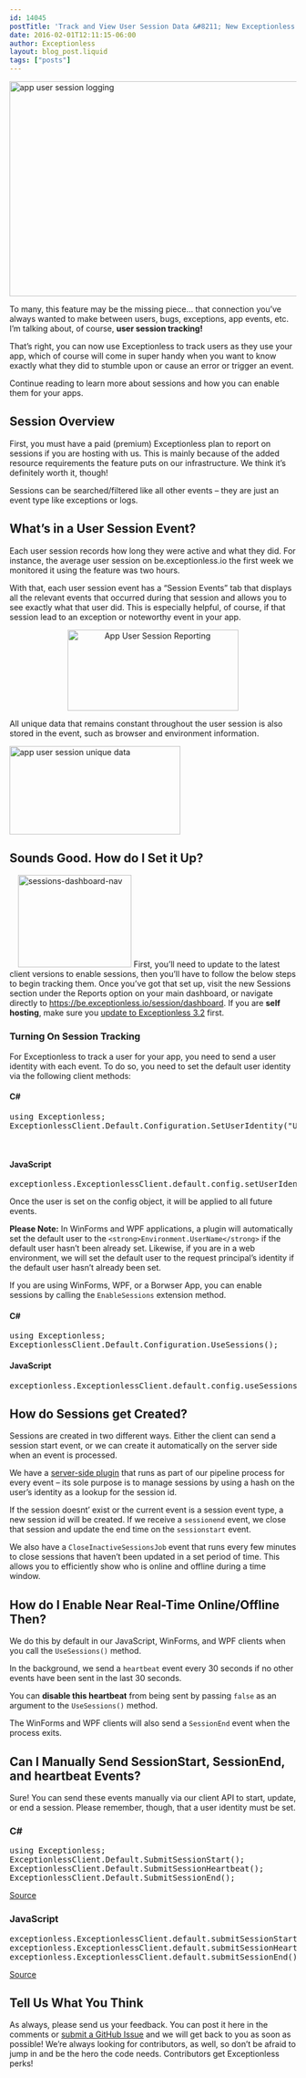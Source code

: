 ```yaml
---
id: 14045
postTitle: 'Track and View User Session Data &#8211; New Exceptionless Feature!'
date: 2016-02-01T12:11:15-06:00
author: Exceptionless
layout: blog_post.liquid
tags: ["posts"]
---
```

<img loading="lazy" class="aligncenter size-large wp-image-14055" src="http://exceptionless.com/assets/sessions-dashboard-header2-1024x411.png" alt="app user session logging" width="940" height="377" data-id="14055" srcset="/assets/sessions-dashboard-header2-1024x411.png 1024w, /assets/sessions-dashboard-header2-300x120.png 300w, /assets/sessions-dashboard-header2-768x308.png 768w, /assets/sessions-dashboard-header2.png 1824w" sizes="(max-width: 940px) 100vw, 940px" />

To many, this feature may be the missing piece&#8230; that connection you&#8217;ve always wanted to make between users, bugs, exceptions, app events, etc. I&#8217;m talking about, of course, **user session tracking!**

That&#8217;s right, you can now use Exceptionless to track users as they use your app, which of course will come in super handy when you want to know exactly what they did to stumble upon or cause an error or trigger an event.

Continue reading to learn more about sessions and how you can enable them for your apps.

<!--more-->

## Session Overview

First, you must have a paid (premium) Exceptionless plan to report on sessions if you are hosting with us. This is mainly because of the added resource requirements the feature puts on our infrastructure. We think it&#8217;s definitely worth it, though!

Sessions can be searched/filtered like all other events &#8211; they are just an event type like exceptions or logs.

## What&#8217;s in a User Session Event?

Each user session records how long they were active and what they did. For instance, the average user session on be.exceptionless.io the first week we monitored it using the feature was two hours.

With that, each user session event has a &#8220;Session Events&#8221; tab that displays all the relevant events that occurred during that session and allows you to see exactly what that user did. This is especially helpful, of course, if that session lead to an exception or noteworthy event in your app.

<p style="text-align: center;">
  <a href="http://exceptionless.com/assets/sessions-event-tab-user-footsteps.jpg" rel="attachment wp-att-14046"><img loading="lazy" class="aligncenter size-medium wp-image-14046" src="http://exceptionless.com/assets/sessions-event-tab-user-footsteps-300x142.jpg" alt="App User Session Reporting" width="300" height="142" data-id="14046" srcset="/assets/sessions-event-tab-user-footsteps-300x142.jpg 300w, /assets/sessions-event-tab-user-footsteps-768x364.jpg 768w, /assets/sessions-event-tab-user-footsteps.jpg 815w" sizes="(max-width: 300px) 100vw, 300px" /></a>
</p>

<p style="text-align: left;">
  All unique data that remains constant throughout the user session is also stored in the event, such as browser and environment information.
</p>

<p style="text-align: left;">
  <a href="http://exceptionless.com/assets/sessions-unique-user-data.jpg" rel="attachment wp-att-14047"><img loading="lazy" class="aligncenter size-medium wp-image-14047" src="http://exceptionless.com/assets/sessions-unique-user-data-300x155.jpg" alt="app user session unique data" width="300" height="155" data-id="14047" srcset="/assets/sessions-unique-user-data-300x155.jpg 300w, /assets/sessions-unique-user-data-768x398.jpg 768w, /assets/sessions-unique-user-data.jpg 801w" sizes="(max-width: 300px) 100vw, 300px" /></a>
</p>

<h2 style="text-align: left;">
  Sounds Good. How do I Set it Up?
</h2>

<img loading="lazy" class="alignright size-full wp-image-14057" style="margin-left: 15px;" src="http://exceptionless.com/assets/sessions-dashboard-nav.jpg" alt="sessions-dashboard-nav" width="199" height="162" data-id="14057" /> First, you&#8217;ll need to update to the latest client versions to enable sessions, then you&#8217;ll have to follow the below steps to begin tracking them. Once you&#8217;ve got that set up, visit the new Sessions section under the Reports option on your main dashboard, or navigate directly to https://be.exceptionless.io/session/dashboard. If you are **self hosting**, make sure you <a href="http://exceptionless.com/new-releases-for-all-the-codes-exceptionless-3-2/" target="_blank">update to Exceptionless 3.2</a> first.

### Turning On Session Tracking

For Exceptionless to track a user for your app, you need to send a user identity with each event. To do so, you need to set the default user identity via the following client methods:

#### C#

<pre class="brush: csharp; title: ; notranslate" title="">using Exceptionless;
ExceptionlessClient.Default.Configuration.SetUserIdentity("UNIQUE_ID_OR_EMAIL_ADDRESS", "Display Name");</pre>

&nbsp;

#### JavaScript

<pre class="brush: jscript; title: ; notranslate" title="">exceptionless.ExceptionlessClient.default.config.setUserIdentity('UNIQUE_ID_OR_EMAIL_ADDRESS', 'Display Name');</pre>

Once the user is set on the config object, it will be applied to all future events.

**Please Note:** In WinForms and WPF applications, a plugin will automatically set the default user to the `<strong>Environment.UserName</strong>` if the default user hasn&#8217;t been already set. Likewise, if you are in a web environment, we will set the default user to the request principal&#8217;s identity if the default user hasn&#8217;t already been set.

If you are using WinForms, WPF, or a Borwser App, you can enable sessions by calling the `EnableSessions` extension method.

#### C#

<pre class="brush: csharp; title: ; notranslate" title="">using Exceptionless;
ExceptionlessClient.Default.Configuration.UseSessions();</pre>

#### JavaScript

<pre class="brush: jscript; title: ; notranslate" title="">exceptionless.ExceptionlessClient.default.config.useSessions();</pre>

## How do Sessions get Created?

Sessions are created in two different ways. Either the client can send a session start event, or we can create it automatically on the server side when an event is processed.

We have a <a href="https://github.com/exceptionless/Exceptionless/blob/master/Source/Core/Plugins/EventProcessor/Default/70_AutoSessionPlugin.cs#L29" target="_blank">server-side plugin</a> that runs as part of our pipeline process for every event &#8211; its sole purpose is to manage sessions by using a hash on the user&#8217;s identity as a lookup for the session id.

If the session doesnt&#8217; exist or the current event is a session event type, a new session id will be created. If we receive a `sessionend` event, we close that session and update the end time on the `sessionstart` event.

We also have a `CloseInactiveSessionsJob` event that runs every few minutes to close sessions that haven&#8217;t been updated in a set period of time. This allows you to efficiently show who is online and offline during a time window.

## How do I Enable Near Real-Time Online/Offline Then?

We do this by default in our JavaScript, WinForms, and WPF clients when you call the `UseSessions()` method.

In the background, we send a `heartbeat` event every 30 seconds if no other events have been sent in the last 30 seconds.

You can **disable this heartbeat** from being sent by passing `false` as an argument to the `UseSessions()` method.

The WinForms and WPF clients will also send a `SessionEnd` event when the process exits.

## Can I Manually Send SessionStart, SessionEnd, and heartbeat Events?

Sure! You can send these events manually via our client API to start, update, or end a session. Please remember, though, that a user identity must be set.

### C#

<pre class="brush: csharp; title: ; notranslate" title="">using Exceptionless;
ExceptionlessClient.Default.SubmitSessionStart();
ExceptionlessClient.Default.SubmitSessionHeartbeat();
ExceptionlessClient.Default.SubmitSessionEnd();</pre>

<a href="https://github.com/exceptionless/Exceptionless.Net/blob/master/Source/Shared/Extensions/ClientExtensions.cs#L159-L205" target="_blank">Source</a>

### JavaScript

<pre class="brush: jscript; title: ; notranslate" title="">exceptionless.ExceptionlessClient.default.submitSessionStart();
exceptionless.ExceptionlessClient.default.submitSessionHeartbeat();
exceptionless.ExceptionlessClient.default.submitSessionEnd();</pre>

<a href="https://github.com/exceptionless/Exceptionless.JavaScript/blob/master/src/ExceptionlessClient.ts#L96-L118" target="_blank">Source</a>

## Tell Us What You Think

As always, please send us your feedback. You can post it here in the comments or <a href="https://github.com/exceptionless" target="_blank">submit a GitHub Issue</a> and we will get back to you as soon as possible! We&#8217;re always looking for contributors, as well, so don&#8217;t be afraid to jump in and be the hero the code needs. Contributors get Exceptionless perks!
